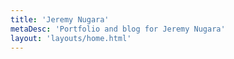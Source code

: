 ```yaml
---
title: 'Jeremy Nugara'
metaDesc: 'Portfolio and blog for Jeremy Nugara'
layout: 'layouts/home.html'
---
```

